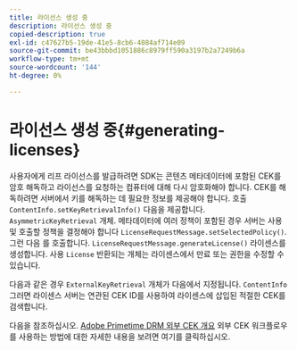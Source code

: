 ```yaml
---
title: 라이선스 생성 중
description: 라이선스 생성 중
copied-description: true
exl-id: c47627b5-19de-41e5-8cb6-4084af714e09
source-git-commit: be43bbbd1051886c8979ff590a3197b2a7249b6a
workflow-type: tm+mt
source-wordcount: '144'
ht-degree: 0%

---
```


# 라이선스 생성 중{#generating-licenses}

사용자에게 리프 라이선스를 발급하려면 SDK는 콘텐츠 메타데이터에 포함된 CEK를 암호 해독하고 라이선스를 요청하는 컴퓨터에 대해 다시 암호화해야 합니다. CEK를 해독하려면 서버에서 키를 해독하는 데 필요한 정보를 제공해야 합니다. 호출 `ContentInfo.setKeyRetrievalInfo()` 다음을 제공합니다. `AsymmetricKeyRetrieval` 개체. 메타데이터에 여러 정책이 포함된 경우 서버는 사용 및 호출할 정책을 결정해야 합니다 `LicenseRequestMessage.setSelectedPolicy()`. 그런 다음 를 호출합니다. `LicenseRequestMessage.generateLicense()` 라이센스를 생성합니다. 사용 `License` 반환되는 개체는 라이센스에서 만료 또는 권한을 수정할 수 있습니다.

다음과 같은 경우 `ExternalKeyRetrieval` 개체가 다음에서 지정됩니다. `ContentInfo` 그러면 라이센스 서버는 연관된 CEK ID를 사용하여 라이센스에 삽입된 적절한 CEK를 검색합니다.

다음을 참조하십시오. [Adobe Primetime DRM 외부 CEK 개요](../../../aaxs-drm-xkey-mgmt/aaxs-drm-using-external-cek-overview.md) 외부 CEK 워크플로우를 사용하는 방법에 대한 자세한 내용을 보려면 여기를 클릭하십시오.
